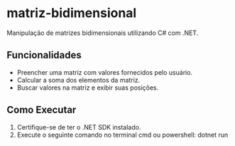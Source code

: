 # matriz-bidimensional
Manipulação de matrizes bidimensionais utilizando C# com .NET.

## Funcionalidades
- Preencher uma matriz com valores fornecidos pelo usuário.
- Calcular a soma dos elementos da matriz.
- Buscar valores na matriz e exibir suas posições.

## Como Executar
1. Certifique-se de ter o .NET SDK instalado.
2. Execute o seguinte comando no terminal cmd ou powershell:
   dotnet run
